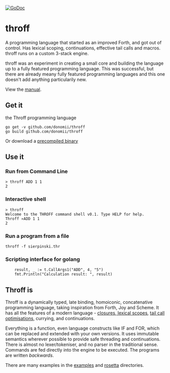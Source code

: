 [![GoDoc](https://godoc.org/github.com/donomii/throff?status.svg)](https://godoc.org/github.com/donomii/throff)

# throff

A programming language that started as an improved Forth, and got out of control.  Has lexical scoping, continuations, effective tail calls and macros.  throff runs on a custom 3-stack engine. 

throff was an experiment in creating a small core and building the language up to a fully featured programming language.  This was successful, but there are already meany fully featured programming languages and this one doesn't add anything particularily new.

View the [manual](throffmain/README.md).

## Get it

the Throff programming language

    go get -v github.com/donomii/throff
    go build github.com/donomii/throff

 Or download a [precompiled binary](https://github.com/donomii/throff/releases)

## Use it

### Run from Command Line

	> throff ADD 1 1
	2

### Interactive shell

	> throff
	Welcome to the THROFF command shell v0.1. Type HELP for help.
	Throff »ADD 1 1
	2

### Run a program from a file

	throff -f sierpinski.thr

### Scripting interface for golang

``` golang
	result, _ := t.CallArgs1("ADD", 4, "5")
	fmt.Println("Calculation result: ", result)
```

## Throff is

Throff is a dynamically typed, late binding, homoiconic, concatenative programming language, taking inspiration from Forth, Joy and Scheme.  It has all the features of a modern language - [closures, lexical scopes](http://praeceptamachinae.com/post/throff_variables.html), [tail call optimisations](http://praeceptamachinae.com/post/throff_tail_call_optimisation.html), currying, and continuations.

Everything is a function, even language constructs like IF and FOR, which can be replaced and extended with your own versions.  It uses immutable semantics wherever possible to provide safe threading and continuations.  There is almost no lexer/tokeniser, and no parser in the traditional sense.  Commands are fed directly into the engine to be executed.  The programs are written _backwards_. 

There are many examples in the [examples](examples/) and [rosetta](rosetta/) directories.

